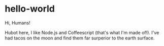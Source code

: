 # hello-world
Hi, Humans!

Hubot here, I like Node.js and Coffeescript (that's what I'm made of!).
I've had tacos on the moon and find them far surperior to the earth surface.
